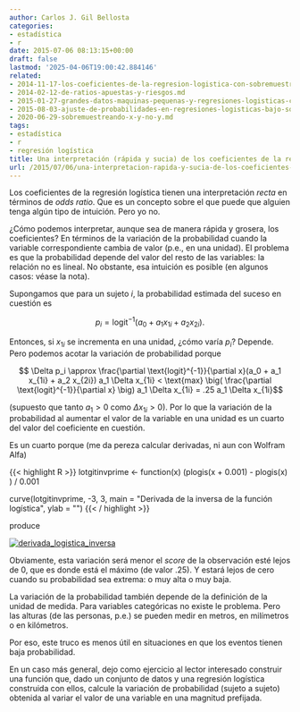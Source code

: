 ```yaml
---
author: Carlos J. Gil Bellosta
categories:
- estadística
- r
date: 2015-07-06 08:13:15+00:00
draft: false
lastmod: '2025-04-06T19:00:42.884146'
related:
- 2014-11-17-los-coeficientes-de-la-regresion-logistica-con-sobremuestreo.md
- 2014-02-12-de-ratios-apuestas-y-riesgos.md
- 2015-01-27-grandes-datos-maquinas-pequenas-y-regresiones-logisticas-con-variables-categoricas.md
- 2015-08-03-ajuste-de-probabilidades-en-regresiones-logisticas-bajo-sobremuestreo-y-otros.md
- 2020-06-29-sobremuestreando-x-y-no-y.md
tags:
- estadística
- r
- regresión logística
title: Una interpretación (rápida y sucia) de los coeficientes de la regresión logística
url: /2015/07/06/una-interpretacion-rapida-y-sucia-de-los-coeficientes-de-la-regresion-logistica/
---
```


Los coeficientes de la regresión logística tienen una interpretación _recta_ en términos de _odds ratio_. Que es un concepto sobre el que puede que alguien tenga algún tipo de intuición. Pero yo no.

¿Cómo podemos interpretar, aunque sea de manera rápida y grosera, los coeficientes? En términos de la variación de la probabilidad cuando la variable correspondiente cambia de valor (p.e., en una unidad). El problema es que la probabilidad depende del valor del resto de las variables: la relación no es lineal. No obstante, esa intuición es posible (en algunos casos: véase la nota).

Supongamos que para un sujeto $i$, la probabilidad estimada del suceso en cuestión es

$$ p_i = \text{logit}^{-1}(a_0 + a_1 x_{1i} + a_2 x_{2i}).$$

Entonces, si $x_{1i}$ se incrementa en una unidad, ¿cómo varía $p_i$? Depende. Pero podemos acotar la variación de probabilidad porque

$$ \Delta p_i \approx \frac{\partial \text{logit}^{-1}}{\partial x}(a_0 + a_1 x_{1i} + a_2 x_{2i}) a_1 \Delta x_{1i} < \text{max} \big( \frac{\partial \text{logit}^{-1}}{\partial x} \big) a_1 \Delta x_{1i} = .25 a_1 \Delta x_{1i}$$

(supuesto que tanto $a_1 > 0$ como $\Delta x_{1i} > 0$). Por lo que la variación de la probabilidad al aumentar el valor de la variable en una unidad es un cuarto del valor del coeficiente en cuestión.

Es un cuarto porque (me da pereza calcular derivadas, ni aun con Wolfram Alfa)

{{< highlight R >}}
lotgitinvprime <- function(x)
  (plogis(x + 0.001) - plogis(x) ) / 0.001

curve(lotgitinvprime, -3, 3,
      main = "Derivada de la inversa de la función logística",
      ylab = "")
{{< / highlight >}}

produce

[![derivada_logistica_inversa](/wp-uploads/2015/07/derivada_logistica_inversa.png#center)
](/wp-uploads/2015/07/derivada_logistica_inversa.png#center)

Obviamente, esta variación será menor el _score_ de la observación esté lejos de 0, que es donde está el máximo (de valor .25). Y estará lejos de cero cuando su probabilidad sea extrema: o muy alta o muy baja.

La variación de la probabilidad también depende de la definición de la unidad de medida. Para variables categóricas no existe le problema. Pero las alturas (de las personas, p.e.) se pueden medir en metros, en milímetros o en kilómetros.

Por eso, este truco es menos útil en situaciones en que los eventos tienen baja probabilidad.

En un caso más general, dejo como ejercicio al lector interesado construir una función que, dado un conjunto de datos y una regresión logística construida con ellos, calcule la variación de probabilidad (sujeto a sujeto) obtenida al variar el valor de una variable en una magnitud prefijada.